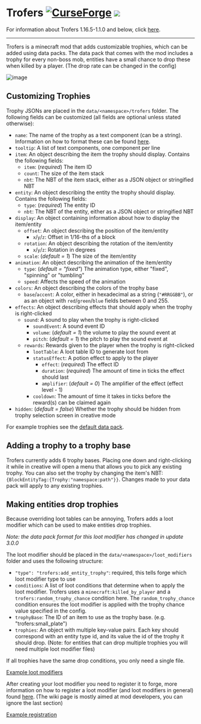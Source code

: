 # Trofers [![CurseForge](http://cf.way2muchnoise.eu/full_482265_downloads.svg)](https://www.curseforge.com/minecraft/mc-mods/trofers) [![](https://discordapp.com/api/guilds/298798089068609537/widget.png?style=shield)](https://discord.gg/87pXJadaRr)

For information about Trofers 1.16.5-1.1.0 and below, click [here](https://github.com/ochotonida/trofers/blob/1.16-legacy/README.md).

---

Trofers is a minecraft mod that adds customizable trophies, which can be added using data packs.
The data pack that comes with the mod includes a trophy for every non-boss mob, entities have a small chance to drop these when killed by a player.
(The drop rate can be changed in the config)

![image](https://user-images.githubusercontent.com/37985539/134405190-2076a728-fb77-4232-9936-42a4a8307bdd.png)
## Customizing Trophies

Trophy JSONs are placed in the `data/<namespace>/trofers` folder. The following fields can be customized 
(all fields are optional unless stated otherwise):

* `name`: The name of the trophy as a text component (can be a string). 
  Information on how to format these can be found [here](https://minecraft.fandom.com/wiki/Raw_JSON_text_format).
* `tooltip`: A list of text components, one component per line
* `item`: An object describing the item the trophy should display. Contains the following fields:
  * `item`: (_required_) The item ID
  * `count`: The size of the item stack
  * `nbt`: The NBT of the item stack, either as a JSON object or stringified NBT
* `entity`: An object describing the entity the trophy should display. Contains the following fields:
  * `type`: (_required_) The entity ID
  * `nbt`: The NBT of the entity, either as a JSON object or stringified NBT
* `display`: An object containing information about how to display the item/entity
  * `offset`: An object describing the position of the item/entity
    * `x`/`y`/`z`: Offset in 1/16-ths of a block
  * `rotation`: An object describing the rotation of the item/entity
    * `x`/`y`/`z`: Rotation in degrees
  * `scale`: (_default = 1_) The size of the item/entity
* `animation`: An object describing the animation of the item/entity
  * `type`: (_default = "fixed"_) The animation type, either "fixed", "spinning" or "tumbling"
  * `speed`: Affects the speed of the animation
* `colors`: An object describing the colors of the trophy base
  * `base`/`accent`: A color, either in hexadecimal as a string (`"#RRGGBB"`), 
    or as an object with `red`/`green`/`blue` fields between 0 and 255.
* `effects`: An object describing effects that should apply when the trophy is right-clicked
  * `sound`: A sound to play when the trophy is right-clicked
    * `soundEvent`: A sound event ID
    * `volume`: (_default = 1_) the volume to play the sound event at
    * `pitch`: (_default = 1_) the pitch to play the sound event at
  * `rewards`: Rewards given to the player when the trophy is right-clicked
    * `lootTable`: A loot table ID to generate loot from
    * `statusEffect`: A potion effect to apply to the player
      * `effect`: (_required_) The effect ID
      * `duration`: (_required_) The amount of time in ticks the effect should last
      * `amplifier`: (_default = 0_) The amplifier of the effect (effect level - 1)
    * `cooldown`: The amount of time it takes in ticks before the reward(s) can be claimed again
* `hidden`: (_default = false_) Whether the trophy should be hidden from trophy selection screen in creative mode

For example trophies see the [default data pack](https://github.com/ochotonida/trofers/tree/HEAD/src/generated/resources/data/trofers/trofers).

## Adding a trophy to a trophy base
Trofers currently adds 6 trophy bases. 
Placing one down and right-clicking it while in creative will open a menu that allows you to pick any existing trophy.
You can also set the trophy by changing the item's NBT: `{BlockEntityTag:{Trophy:"namespace:path"}}`.
Changes made to your data pack will apply to any existing trophies.

## Making entities drop trophies
Because overriding loot tables can be annoying, Trofers adds a loot modifier which can be used to make entities drop trophies.

*Note: the data pack format for this loot modifier has changed in update 3.0.0*

The loot modifier should be placed in the `data/<namespace>/loot_modifiers` folder and uses the following structure:

* `"type": "trofers:add_entity_trophy"`: required, this tells forge which loot modifier type to use
* `conditions`: A list of loot conditions that determine when to apply the loot modifier. Trofers uses a `minecraft:killed_by_player` and a `trofers:random_trophy_chance` condition here. The `random_trophy_chance` condition ensures the loot modifier is applied with the trophy chance value specified in the config.
* `trophyBase`: The ID of an item to use as the trophy base. (e.g. "trofers:small_plate")
* `trophies`: An object with multiple key-value pairs. Each key should correspond with an entity type id, and its value the id of the trophy it should drop. (Note: for entities that can drop multiple trophies you will need multiple loot modifier files)

If all trophies have the same drop conditions, you only need a single file.

[Example loot modifiers](https://github.com/ochotonida/trofers/tree/HEAD/src/generated/resources/data/trofers/loot_modifiers)

After creating your loot modifier you need to register it to forge, more information on how to register a loot modifier (and loot modifiers in general) found [here](https://forge.gemwire.uk/wiki/Dynamic_Loot_Modification). (The wiki page is mostly aimed at mod developers, you can ignore the last section)

[Example registration](https://github.com/ochotonida/trofers/blob/HEAD/src/generated/resources/data/forge/loot_modifiers/global_loot_modifiers.json)
